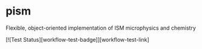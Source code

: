 # pism
Flexible, object-oriented implementation of ISM microphysics and chemistry

[![Test Status][workflow-test-badge]][workflow-test-link]